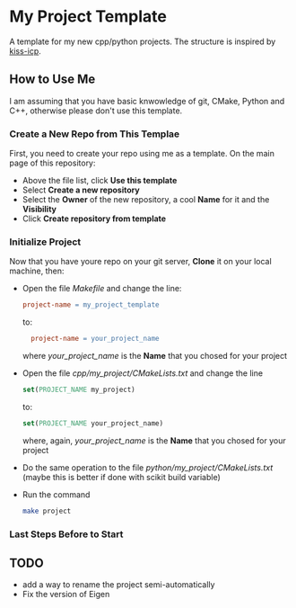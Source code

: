 # My Project Template

A template for my new cpp/python projects.
The structure is inspired by [kiss-icp](https://github.com/PRBonn/kiss-icp).

## How to Use Me
I am assuming that you have basic knwowledge of git, CMake, Python and C++, otherwise please don't use this template.

### Create a New Repo from This Templae
First, you need to create your repo using me as a template.
On the main page of this repository:
- Above the file list, click **Use this template**
- Select **Create a new repository**
- Select the **Owner** of the new repository, a cool **Name** for it and the **Visibility**
- Click **Create repository from template**

### Initialize Project
Now that you have youre repo on your git server, **Clone** it on your local machine, then:
- Open the file *Makefile* and change the line:

    ```Makefile
    project-name = my_project_template
    ```
  to:

  ```Makefile
    project-name = your_project_name
    ```
  where *your_project_name* is the **Name** that you chosed for your project
- Open the file *cpp/my_project/CMakeLists.txt* and change the line

    ```cmake
    set(PROJECT_NAME my_project)
    ```
  to:
    ```cmake
    set(PROJECT_NAME your_project_name)
    ```
  where, again, *your_project_name* is the **Name** that you chosed for your project


- Do the same operation to the file *python/my_project/CMakeLists.txt* (maybe this is better if done with scikit build variable)

- Run the command

  ```sh
  make project
  ```

### Last Steps Before to Start

## TODO
- add a way to rename the project semi-automatically
- Fix the version of Eigen

